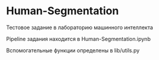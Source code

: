 # Human-Segmentation
 Тестовое задание в лабораторию машинного интеллекта




Pipeline задания находится в Human-Segmentation.ipynb

Вспомогательные функции определены в lib/utils.py
